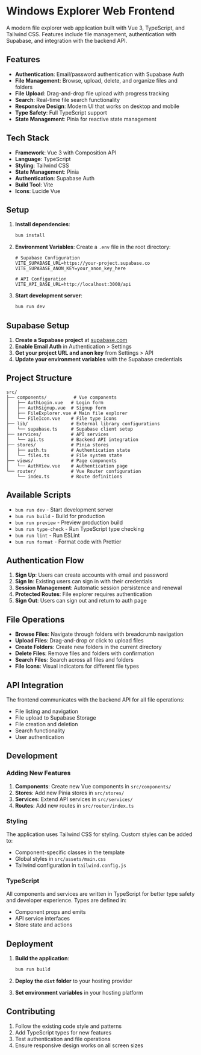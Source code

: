 # Windows Explorer Web Frontend

A modern file explorer web application built with Vue 3, TypeScript, and Tailwind CSS. Features include file management, authentication with Supabase, and integration with the backend API.

## Features

- **Authentication**: Email/password authentication with Supabase Auth
- **File Management**: Browse, upload, delete, and organize files and folders
- **File Upload**: Drag-and-drop file upload with progress tracking
- **Search**: Real-time file search functionality
- **Responsive Design**: Modern UI that works on desktop and mobile
- **Type Safety**: Full TypeScript support
- **State Management**: Pinia for reactive state management

## Tech Stack

- **Framework**: Vue 3 with Composition API
- **Language**: TypeScript
- **Styling**: Tailwind CSS
- **State Management**: Pinia
- **Authentication**: Supabase Auth
- **Build Tool**: Vite
- **Icons**: Lucide Vue

## Setup

1. **Install dependencies**:

   ```bash
   bun install
   ```

2. **Environment Variables**:
   Create a `.env` file in the root directory:

   ```env
   # Supabase Configuration
   VITE_SUPABASE_URL=https://your-project.supabase.co
   VITE_SUPABASE_ANON_KEY=your_anon_key_here

   # API Configuration
   VITE_API_BASE_URL=http://localhost:3000/api
   ```

3. **Start development server**:
   ```bash
   bun run dev
   ```

## Supabase Setup

1. **Create a Supabase project** at [supabase.com](https://supabase.com)
2. **Enable Email Auth** in Authentication > Settings
3. **Get your project URL and anon key** from Settings > API
4. **Update your environment variables** with the Supabase credentials

## Project Structure

```
src/
├── components/          # Vue components
│   ├── AuthLogin.vue   # Login form
│   ├── AuthSignup.vue  # Signup form
│   ├── FileExplorer.vue # Main file explorer
│   └── FileIcon.vue    # File type icons
├── lib/                # External library configurations
│   └── supabase.ts     # Supabase client setup
├── services/           # API services
│   └── api.ts          # Backend API integration
├── stores/             # Pinia stores
│   ├── auth.ts         # Authentication state
│   └── files.ts        # File system state
├── views/              # Page components
│   └── AuthView.vue    # Authentication page
└── router/             # Vue Router configuration
    └── index.ts        # Route definitions
```

## Available Scripts

- `bun run dev` - Start development server
- `bun run build` - Build for production
- `bun run preview` - Preview production build
- `bun run type-check` - Run TypeScript type checking
- `bun run lint` - Run ESLint
- `bun run format` - Format code with Prettier

## Authentication Flow

1. **Sign Up**: Users can create accounts with email and password
2. **Sign In**: Existing users can sign in with their credentials
3. **Session Management**: Automatic session persistence and renewal
4. **Protected Routes**: File explorer requires authentication
5. **Sign Out**: Users can sign out and return to auth page

## File Operations

- **Browse Files**: Navigate through folders with breadcrumb navigation
- **Upload Files**: Drag-and-drop or click to upload files
- **Create Folders**: Create new folders in the current directory
- **Delete Files**: Remove files and folders with confirmation
- **Search Files**: Search across all files and folders
- **File Icons**: Visual indicators for different file types

## API Integration

The frontend communicates with the backend API for all file operations:

- File listing and navigation
- File upload to Supabase Storage
- File creation and deletion
- Search functionality
- User authentication

## Development

### Adding New Features

1. **Components**: Create new Vue components in `src/components/`
2. **Stores**: Add new Pinia stores in `src/stores/`
3. **Services**: Extend API services in `src/services/`
4. **Routes**: Add new routes in `src/router/index.ts`

### Styling

The application uses Tailwind CSS for styling. Custom styles can be added to:

- Component-specific classes in the template
- Global styles in `src/assets/main.css`
- Tailwind configuration in `tailwind.config.js`

### TypeScript

All components and services are written in TypeScript for better type safety and developer experience. Types are defined in:

- Component props and emits
- API service interfaces
- Store state and actions

## Deployment

1. **Build the application**:

   ```bash
   bun run build
   ```

2. **Deploy the `dist` folder** to your hosting provider

3. **Set environment variables** in your hosting platform

## Contributing

1. Follow the existing code style and patterns
2. Add TypeScript types for new features
3. Test authentication and file operations
4. Ensure responsive design works on all screen sizes
